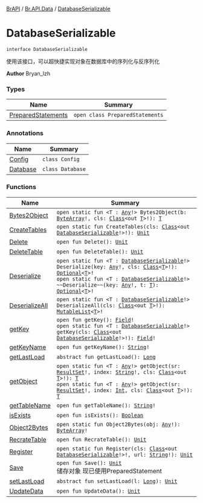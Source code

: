 [BrAPI](../../index.md) / [Br.API.Data](../index.md) / [DatabaseSerializable](./index.md)

# DatabaseSerializable

`interface DatabaseSerializable`

使用该接口，可以超快捷实现对象在数据库中的序列化与反序列化

**Author**
Bryan_lzh

### Types

| Name | Summary |
|---|---|
| [PreparedStatements](-prepared-statements/index.md) | `open class PreparedStatements` |

### Annotations

| Name | Summary |
|---|---|
| [Config](-config/index.md) | `class Config` |
| [Database](-database/index.md) | `class Database` |

### Functions

| Name | Summary |
|---|---|
| [Bytes2Object](-bytes2-object.md) | `open static fun <T : `[`Any`](https://kotlinlang.org/api/latest/jvm/stdlib/kotlin/-any/index.html)`!> Bytes2Object(b: `[`ByteArray`](https://kotlinlang.org/api/latest/jvm/stdlib/kotlin/-byte-array/index.html)`!, cls: `[`Class`](https://docs.oracle.com/javase/8/docs/api/java/lang/Class.html)`<out `[`T`](-bytes2-object.md#T)`>!): `[`T`](-bytes2-object.md#T) |
| [CreateTables](-create-tables.md) | `open static fun CreateTables(cls: `[`Class`](https://docs.oracle.com/javase/8/docs/api/java/lang/Class.html)`<out `[`DatabaseSerializable`](./index.md)`!>!): `[`Unit`](https://kotlinlang.org/api/latest/jvm/stdlib/kotlin/-unit/index.html) |
| [Delete](-delete.md) | `open fun Delete(): `[`Unit`](https://kotlinlang.org/api/latest/jvm/stdlib/kotlin/-unit/index.html) |
| [DeleteTable](-delete-table.md) | `open fun DeleteTable(): `[`Unit`](https://kotlinlang.org/api/latest/jvm/stdlib/kotlin/-unit/index.html) |
| [Deserialize](-deserialize.md) | `open static fun <T : `[`DatabaseSerializable`](./index.md)`!> Deserialize(key: `[`Any`](https://kotlinlang.org/api/latest/jvm/stdlib/kotlin/-any/index.html)`!, cls: `[`Class`](https://docs.oracle.com/javase/8/docs/api/java/lang/Class.html)`<`[`T`](-deserialize.md#T)`>!): `[`Optional`](https://docs.oracle.com/javase/8/docs/api/java/util/Optional.html)`<`[`T`](-deserialize.md#T)`>!`<br>`open static fun <T : `[`DatabaseSerializable`](./index.md)`!> ~~Deserialize~~(key: `[`Any`](https://kotlinlang.org/api/latest/jvm/stdlib/kotlin/-any/index.html)`!, t: `[`T`](-deserialize.md#T)`): `[`Optional`](https://docs.oracle.com/javase/8/docs/api/java/util/Optional.html)`<`[`T`](-deserialize.md#T)`>!` |
| [DeserializeAll](-deserialize-all.md) | `open static fun <T : `[`DatabaseSerializable`](./index.md)`!> DeserializeAll(cls: `[`Class`](https://docs.oracle.com/javase/8/docs/api/java/lang/Class.html)`<out `[`T`](-deserialize-all.md#T)`>!): `[`MutableList`](https://kotlinlang.org/api/latest/jvm/stdlib/kotlin.collections/-mutable-list/index.html)`<`[`T`](-deserialize-all.md#T)`>!` |
| [getKey](get-key.md) | `open fun getKey(): `[`Field`](https://docs.oracle.com/javase/8/docs/api/java/lang/reflect/Field.html)`!`<br>`open static fun <T : `[`DatabaseSerializable`](./index.md)`!> getKey(cls: `[`Class`](https://docs.oracle.com/javase/8/docs/api/java/lang/Class.html)`<out `[`DatabaseSerializable`](./index.md)`!>!): `[`Field`](https://docs.oracle.com/javase/8/docs/api/java/lang/reflect/Field.html)`!` |
| [getKeyName](get-key-name.md) | `open fun getKeyName(): `[`String`](https://kotlinlang.org/api/latest/jvm/stdlib/kotlin/-string/index.html)`!` |
| [getLastLoad](get-last-load.md) | `abstract fun getLastLoad(): `[`Long`](https://kotlinlang.org/api/latest/jvm/stdlib/kotlin/-long/index.html) |
| [getObject](get-object.md) | `open static fun <T : `[`Any`](https://kotlinlang.org/api/latest/jvm/stdlib/kotlin/-any/index.html)`!> getObject(sr: `[`ResultSet`](https://docs.oracle.com/javase/8/docs/api/java/sql/ResultSet.html)`!, index: `[`String`](https://kotlinlang.org/api/latest/jvm/stdlib/kotlin/-string/index.html)`!, cls: `[`Class`](https://docs.oracle.com/javase/8/docs/api/java/lang/Class.html)`<out `[`T`](get-object.md#T)`>!): `[`T`](get-object.md#T)<br>`open static fun <T : `[`Any`](https://kotlinlang.org/api/latest/jvm/stdlib/kotlin/-any/index.html)`!> getObject(sr: `[`ResultSet`](https://docs.oracle.com/javase/8/docs/api/java/sql/ResultSet.html)`!, index: `[`Int`](https://kotlinlang.org/api/latest/jvm/stdlib/kotlin/-int/index.html)`, cls: `[`Class`](https://docs.oracle.com/javase/8/docs/api/java/lang/Class.html)`<out `[`T`](get-object.md#T)`>!): `[`T`](get-object.md#T) |
| [getTableName](get-table-name.md) | `open fun getTableName(): `[`String`](https://kotlinlang.org/api/latest/jvm/stdlib/kotlin/-string/index.html)`!` |
| [isExists](is-exists.md) | `open fun isExists(): `[`Boolean`](https://kotlinlang.org/api/latest/jvm/stdlib/kotlin/-boolean/index.html) |
| [Object2Bytes](-object2-bytes.md) | `open static fun Object2Bytes(obj: `[`Any`](https://kotlinlang.org/api/latest/jvm/stdlib/kotlin/-any/index.html)`!): `[`ByteArray`](https://kotlinlang.org/api/latest/jvm/stdlib/kotlin/-byte-array/index.html)`!` |
| [RecrateTable](-recrate-table.md) | `open fun RecrateTable(): `[`Unit`](https://kotlinlang.org/api/latest/jvm/stdlib/kotlin/-unit/index.html) |
| [Register](-register.md) | `open static fun Register(cls: `[`Class`](https://docs.oracle.com/javase/8/docs/api/java/lang/Class.html)`<out `[`DatabaseSerializable`](./index.md)`!>!, url: `[`String`](https://kotlinlang.org/api/latest/jvm/stdlib/kotlin/-string/index.html)`!): `[`Unit`](https://kotlinlang.org/api/latest/jvm/stdlib/kotlin/-unit/index.html) |
| [Save](-save.md) | `open fun Save(): `[`Unit`](https://kotlinlang.org/api/latest/jvm/stdlib/kotlin/-unit/index.html)<br>储存对象 现已使用PreparedStatement |
| [setLastLoad](set-last-load.md) | `abstract fun setLastLoad(l: `[`Long`](https://kotlinlang.org/api/latest/jvm/stdlib/kotlin/-long/index.html)`): `[`Unit`](https://kotlinlang.org/api/latest/jvm/stdlib/kotlin/-unit/index.html) |
| [UpdateData](-update-data.md) | `open fun UpdateData(): `[`Unit`](https://kotlinlang.org/api/latest/jvm/stdlib/kotlin/-unit/index.html) |
